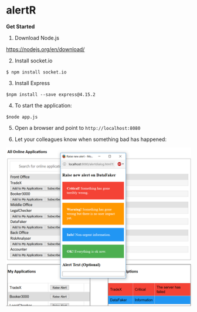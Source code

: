 # alertR

<b>Get Started</b>

1. Download Node.js

https://nodejs.org/en/download/

2. Install socket.io

```
$ npm install socket.io
```

3. Install Express

```
$npm install --save express@4.15.2
```

4. To start the application:

```
$node app.js
```

5. Open a browser and point to <code>http://localhost:8080</code>

6. Let your colleagues know when something bad has happened:



![Alt text](/alertR/public/alertRthumb.png?raw=true "Screenshot of the main page")



